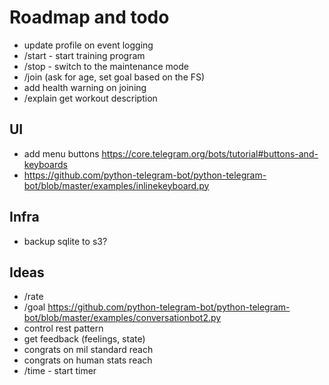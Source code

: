 # Roadmap and todo

* update profile on event logging
* /start - start training program
* /stop - switch to the maintenance mode
* /join (ask for age, set goal based on the FS)
* add health warning on joining
* /explain get workout description

## UI

* add menu buttons https://core.telegram.org/bots/tutorial#buttons-and-keyboards
* https://github.com/python-telegram-bot/python-telegram-bot/blob/master/examples/inlinekeyboard.py

## Infra

* backup sqlite to s3?

## Ideas

* /rate
* /goal https://github.com/python-telegram-bot/python-telegram-bot/blob/master/examples/conversationbot2.py
* control rest pattern
* get feedback (feelings, state)
* congrats on mil standard reach
* congrats on human stats reach
* /time - start timer
